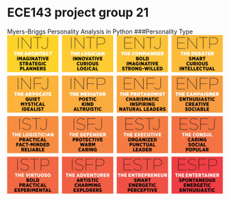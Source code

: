 # ECE143 project group 21
Myers-Briggs Personality Analysis in Python
###Personality Type
![image](https://github.com/admunk/ece143project/blob/main/Images/MeyersBriggs.jpg)
